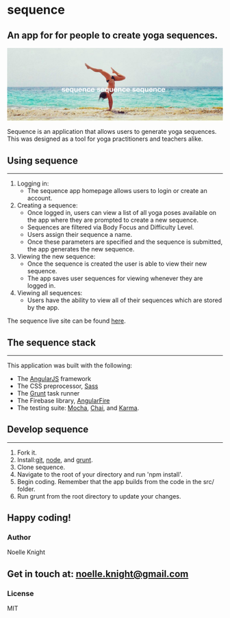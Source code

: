 # sequence

## An app for for people to create yoga sequences.

![sequence splash image](src/images/handstand.jpg)

Sequence is an application that allows users to generate yoga sequences. This was designed as a tool for yoga practitioners and teachers alike.

## Using sequence
---

1. Logging in:
   * The sequence app homepage allows users to login or create an account.
2. Creating a sequence:
   * Once logged in, users can view a list of all yoga poses available on the app where they are prompted to create a new sequence.
   * Sequences are filtered via Body Focus and Difficulty Level.
   * Users assign their sequence a name.
   * Once these parameters are specified and the sequence is submitted, the app generates the new sequence.
3. Viewing the new sequence:
   * Once the sequence is created the user is able to view their new sequence.
   * The app saves user sequences for viewing whenever they are logged in.
4. Viewing all sequences:
   * Users have the ability to view all of their sequences which are stored by the app.

The sequence live site can be found [here](https://sequenceapp.herokuapp.com).

## The sequence stack
---

This application was built with the following:

  * The [AngularJS](https://angularjs.org) framework
  * The CSS preprocessor, [Sass](http://sass-lang.com)
  * The [Grunt](https://gruntjs.com) task runner
  * The Firebase library, [AngularFire](https://firebase.com/docs/web/libraries/angular/)
  * The testing suite: [Mocha](https://mochajs.com), [Chai](http://chaijs.com), and [Karma](https://karma-runner.github.io/0.13/index.html).

## Develop sequence
---

   1. Fork it.
   2. Install:[git](https://git-scm.com), [node](https://nodejs.org), and [grunt](https://gruntjs.com).
   3. Clone sequence.
   4. Navigate to the root of your directory and run 'npm install'.
   5. Begin coding. Remember that the app builds from the code in the src/ folder.
   6. Run grunt from the root directory to update your changes.

Happy coding!
---

### Author

Noelle Knight

Get in touch at: <noelle.knight@gmail.com>
---

### License

MIT
